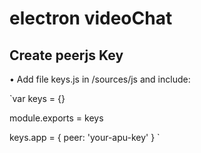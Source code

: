 # electron videoChat

## Create peerjs Key

• Add file keys.js in /sources/js and include:

`var keys = {}

module.exports = keys

keys.app = {
  peer: 'your-apu-key'
}
`
